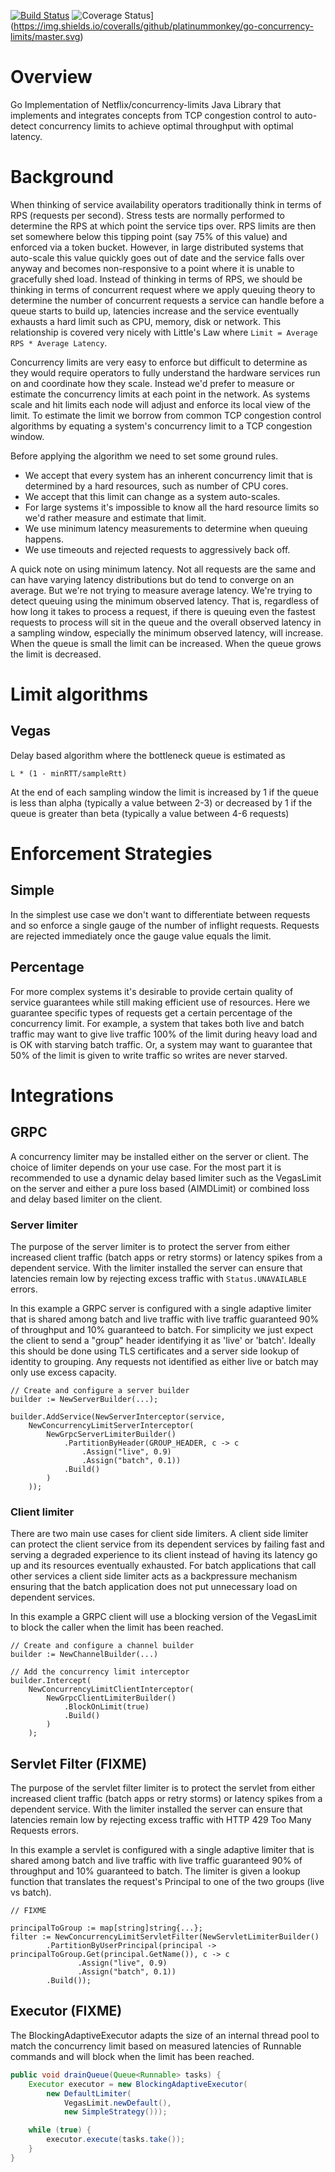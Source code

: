 [![Build Status](https://travis-ci.org/platinummonkey/go-concurrency-limits.svg?branch=master)](https://travis-ci.org/platinummonkey/go-concurrency-limits) ![Coverage Status](https://coveralls.io/repos/github/platinummonkey/go-concurrency-limits/badge.svg?branch=master)](https://img.shields.io/coveralls/github/platinummonkey/go-concurrency-limits/master.svg)

# Overview

Go Implementation of Netflix/concurrency-limits Java  Library that implements and integrates concepts from TCP congestion control to auto-detect concurrency limits to achieve optimal throughput with optimal latency.

# Background

When thinking of service availability operators traditionally think in terms of RPS (requests per second). Stress tests are normally performed to determine the RPS at which point the service tips over. RPS limits are then set somewhere below this tipping point (say 75% of this value) and enforced via a token bucket. However, in large distributed systems that auto-scale this value quickly goes out of date and the service falls over anyway and becomes non-responsive to a point where it is unable to gracefully shed load. Instead of thinking in terms of RPS, we should be thinking in terms of concurrent request where we apply queuing theory to determine the number of concurrent requests a service can handle before a queue starts to build up, latencies increase and the service eventually exhausts a hard limit such as CPU, memory, disk or network. This relationship is covered very nicely with Little's Law where `Limit = Average RPS * Average Latency`.

Concurrency limits are very easy to enforce but difficult to determine as they would require operators to fully understand the hardware services run on and coordinate how they scale. Instead we'd prefer to measure or estimate the concurrency limits at each point in the network.  As systems scale and hit limits each node will adjust and enforce its local view of the limit. To estimate the limit we borrow from common TCP congestion control algorithms by equating a system's concurrency limit to a TCP congestion window.

Before applying the algorithm we need to set some ground rules.
* We accept that every system has an inherent concurrency limit that is determined by a hard resources, such as number of CPU cores.
* We accept that this limit can change as a system auto-scales.
* For large systems it's impossible to know all the hard resource limits so we'd rather measure and estimate that limit.
* We use minimum latency measurements to determine when queuing happens.
* We use timeouts and rejected requests to aggressively back off.

A quick note on using minimum latency. Not all requests are the same and can have varying latency distributions but do tend to converge on an average. But we're not trying to measure average latency. We're trying to detect queuing using the minimum observed latency. That is, regardless of how long it takes to process a request, if there is queuing even the fastest requests to process will sit in the queue and the overall observed latency in a sampling window, especially the minimum observed latency, will increase. When the queue is small the limit can be increased. When the queue grows the limit is decreased.

# Limit algorithms

## Vegas

Delay based algorithm where the bottleneck queue is estimated as

    L * (1 - minRTT/sampleRtt)

At the end of each sampling window the limit is increased by 1 if the queue is less than alpha (typically a value between 2-3) or decreased by 1 if the queue is greater than beta (typically a value between 4-6 requests)

# Enforcement Strategies

## Simple

In the simplest use case we don't want to differentiate between requests and so enforce a single gauge of the number of inflight requests.  Requests are rejected immediately once the gauge value equals the limit.

## Percentage

For more complex systems it's desirable to provide certain quality of service guarantees while still making efficient use of resources.  Here we guarantee specific types of requests get a certain percentage of the concurrency limit.  For example, a system that takes both live and batch traffic may want to give live traffic 100% of the limit during heavy load and is OK with starving batch traffic. Or, a system may want to guarantee that 50% of the limit is given to write traffic so writes are never starved.

# Integrations

## GRPC

A concurrency limiter may be installed either on the server or client. The choice of limiter depends on your use case. For the most part it is recommended to use a dynamic delay based limiter such as the VegasLimit on the server and either a pure loss based (AIMDLimit) or combined loss and delay based limiter on the client.

### Server limiter

The purpose of the server limiter is to protect the server from either increased client traffic (batch apps or retry storms) or latency spikes from a dependent service.  With the limiter installed the server can ensure that latencies remain low by rejecting excess traffic with `Status.UNAVAILABLE` errors.

In this example a GRPC server is configured with a single adaptive limiter that is shared among batch and live traffic with live traffic guaranteed 90% of throughput and 10% guaranteed to batch.  For simplicity we just expect the client to send a "group" header identifying it as 'live' or 'batch'.  Ideally this should be done using TLS certificates and a server side lookup of identity to grouping.  Any requests not identified as either live or batch may only use excess capacity.

```golang
// Create and configure a server builder
builder := NewServerBuilder(...);

builder.AddService(NewServerInterceptor(service,
    NewConcurrencyLimitServerInterceptor(
        NewGrpcServerLimiterBuilder()
            .PartitionByHeader(GROUP_HEADER, c -> c
                .Assign("live", 0.9)
                .Assign("batch", 0.1))
            .Build()
        )
    ));
```

### Client limiter

There are two main use cases for client side limiters. A client side limiter can protect the client service from its dependent services by failing fast and serving a degraded experience to its client instead of having its latency go up and its resources eventually exhausted. For batch applications that call other services a client side limiter acts as a backpressure mechanism ensuring that the batch application does not put unnecessary load on dependent services.

In this example a GRPC client will use a blocking version of the VegasLimit to block the caller when the limit has been reached.

```golang
// Create and configure a channel builder
builder := NewChannelBuilder(...)

// Add the concurrency limit interceptor
builder.Intercept(
    NewConcurrencyLimitClientInterceptor(
        NewGrpcClientLimiterBuilder()
            .BlockOnLimit(true)
            .Build()
        )
    );
```

## Servlet Filter (FIXME)

The purpose of the servlet filter limiter is to protect the servlet from either increased client traffic (batch apps or retry storms) or latency spikes from a dependent service.  With the limiter installed the server can ensure that latencies remain low by rejecting excess traffic with HTTP 429 Too Many Requests errors.

In this example a servlet is configured with a single adaptive limiter that is shared among batch and live traffic with live traffic guaranteed 90% of throughput and 10% guaranteed to batch.  The limiter is given a lookup function that translates the request's Principal to one of the two groups (live vs batch).

```golang
// FIXME

principalToGroup := map[string]string{...};
filter := NewConcurrencyLimitServletFilter(NewServletLimiterBuilder()
        .PartitionByUserPrincipal(principal -> principalToGroup.Get(principal.GetName()), c -> c
               .Assign("live", 0.9)
               .Assign("batch", 0.1))
        .Build());
```

## Executor (FIXME)

The BlockingAdaptiveExecutor adapts the size of an internal thread pool to match the concurrency limit based on measured latencies of Runnable commands and will block when the limit has been reached.

```java
public void drainQueue(Queue<Runnable> tasks) {
    Executor executor = new BlockingAdaptiveExecutor(
        new DefaultLimiter(
            VegasLimit.newDefault(),
            new SimpleStrategy()));

    while (true) {
        executor.execute(tasks.take());
    }
}

```

